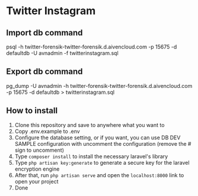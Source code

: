 # Twitter Instagram

## Import db command
psql -h twitter-forensik-twitter-forensik.d.aivencloud.com -p 15675 -d defaultdb -U avnadmin -f twitterinstagram.sql

## Export db command
pg_dump -U avnadmin -h twitter-forensik-twitter-forensik.d.aivencloud.com -p 15675 -d defaultdb > twitterinstagram.sql


## How to install
1. Clone this repository and save to anywhere what you want to
2. Copy .env.example to .env 
3. Configure the database setting, or if you want, you can use DB DEV SAMPLE configuration with uncomment the configuration (remove the # sign to uncomment)
4. Type ```composer install``` to install the necessary laravel's library
5. Type ```php artisan key:generate``` to generate a secure key for the laravel encryption engine
6. After that, run ```php artisan serve``` and open the ```localhost:8000``` link to open your project
7. Done
